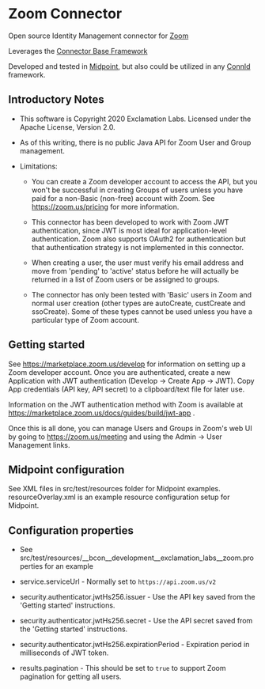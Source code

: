 # Zoom Connector

Open source Identity Management connector for [Zoom](https://zoom.us)

Leverages the [Connector Base Framework](https://github.com/ExclamationLabs/connector-base)

Developed and tested in [Midpoint](https://evolveum.com/midpoint/), but also could be utilized in any [ConnId](https://connid.tirasa.net/) framework. 

## Introductory Notes

- This software is Copyright 2020 Exclamation Labs.  Licensed under the Apache License, Version 2.0.

- As of this writing, there is no public Java API for Zoom User and Group management.

- Limitations:
 
    - You can create a Zoom developer account to access the API, but you won't be successful
    in creating Groups of users unless you have paid for a non-Basic (non-free)
     account with Zoom.  See <https://zoom.us/pricing> for more information.
     
    - This connector has been developed to work with Zoom JWT authentication, since JWT
    is most ideal for application-level authentication.  Zoom also supports OAuth2 for authentication
    but that authentication strategy is not implemented in this connector.
 
    - When creating a user, the user must verify his email address and move from 'pending' to 'active'
 status before he will actually be returned in a list of Zoom users or be assigned to groups.
 
    - The connector has only been tested with 'Basic' users in Zoom and normal user
    creation (other types are autoCreate, custCreate and ssoCreate).  Some of these
    types cannot be used unless you have a particular type of Zoom account.

## Getting started
See <https://marketplace.zoom.us/develop> for information on setting up a Zoom developer
 account. Once you are authenticated, create a new Application with JWT authentication 
 (Develop -> Create App -> JWT).  Copy App credentials (API key, API secret)
 to a clipboard/text file for later use.

Information on the JWT authentication method with Zoom is available at
<https://marketplace.zoom.us/docs/guides/build/jwt-app> .

Once this is all done, you can manage Users and Groups in Zoom's web UI by going to
<https://zoom.us/meeting> and using the Admin -> User Management links.

## Midpoint configuration

See XML files in src/test/resources folder for Midpoint examples.  resourceOverlay.xml is an example
resource configuration setup for Midpoint.

## Configuration properties 

- See src/test/resources/__bcon__development__exclamation_labs__zoom.properties for an example

- service.serviceUrl - Normally set to `https://api.zoom.us/v2`

- security.authenticator.jwtHs256.issuer - Use the API key saved from the 'Getting started' instructions.

- security.authenticator.jwtHs256.secret - Use the API secret saved from the 'Getting started' instructions.

- security.authenticator.jwtHs256.expirationPeriod - Expiration period in milliseconds of JWT token.

- results.pagination - This should be set to `true` to support Zoom pagination for getting all users.
